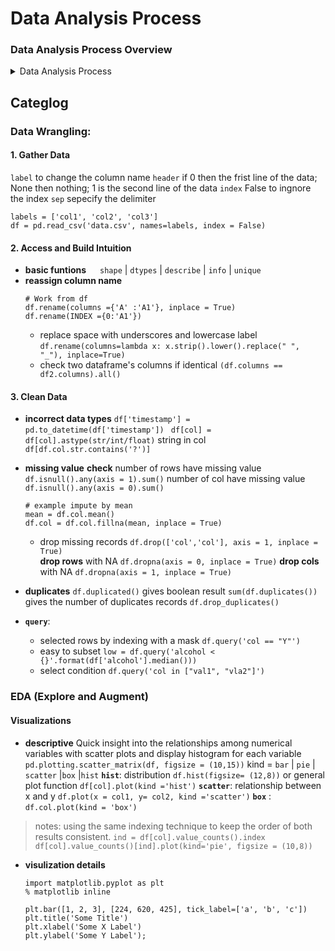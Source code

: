 # Data Analysis Process

### Data Analysis Process Overview
<details> 
<summary> Data Analysis Process </summary>
<bold> 
Step 1: Ask questions   

Either you're given data and ask questions based on it, or you ask questions first and gather data based on that later. In both cases, great questions help you focus on relevant parts of your data and direct your analysis towards meaningful insights.

Step 2: Wrangle data
You get the data you need in a form you can work with in three steps: gather, assess, clean. You gather the data you need to answer your questions, assess your data to identify any problems in your data’s quality or structure, and clean your data by modifying, replacing, or removing data to ensure that your dataset is of the highest quality and as well-structured as possible.

Step 3: Perform EDA (Exploratory Data Analysis)
You explore and then augment your data to maximize the potential of your analyses, visualizations, and models. Exploring involves finding patterns in your data, visualizing relationships in your data, and building intuition about what you’re working with. After exploring, you can do things like remove outliers and create better features from your data, also known as feature engineering.

Step 4: Draw conclusions (or even make predictions)
This step is typically approached with machine learning or inferential statistics that are beyond the scope of this course, which will focus on drawing conclusions with descriptive statistics.

Step 5: Communicate your results
You often need to justify and convey meaning in the insights you’ve found. Or, if your end goal is to build a system, you usually need to share what you’ve built, explain how you reached design decisions, and report how well it performs. There are many ways to communicate your results: reports, slide decks, blog posts, emails, presentations, or even conversations. Data visualization will always be very valuable.
</details>

## Categlog 
### Data Wrangling: 
#### 1. Gather Data
`label`  to change the column name 
`header` if 0 then the frist line of the data; None then nothing; 1 is the second line of the data
`index` False to ingnore the index
`sep` sepecify the delimiter
```
labels = ['col1', 'col2', 'col3']  
df = pd.read_csv('data.csv', names=labels, index = False)   
```
#### 2.  Access and Build Intuition
* **basic funtions**  &emsp;   `shape` | `dtypes` | `describe` | `info` | `unique`
* **reassign column name** 
  ```
  # Work from df 
  df.rename(columns ={'A' :'A1'}, inplace = True)
  df.rename(INDEX ={0:'A1'})
  ```
  - replace space with underscores and lowercase label 
  `df.rename(columns=lambda x: x.strip().lower().replace(" ", "_"), inplace=True)`
  - check two dataframe's columns if identical 
  `(df.columns == df2.columns).all()`

#### 3. Clean Data
* **incorrect data types**
`df['timestamp'] = pd.to_datetime(df['timestamp']) `
`df[col] = df[col].astype(str/int/float)`
string in col `df[df.col.str.contains('?')]`
* **missing value** 
  **check**
number of rows have missing value `df.isnull().any(axis = 1).sum()`
number of col have missing value `df.isnull().any(axis = 0).sum()`
   ```
   # example impute by mean
   mean = df.col.mean()   
   df.col = df.col.fillna(mean, inplace = True)
   ```
    - drop missing records
      `df.drop(['col','col'], axis = 1, inplace = True)`  
      **drop rows** with NA `df.dropna(axis = 0, inplace = True)`
      **drop cols** with NA `df.dropna(axis = 1, inplace = True)`
* **duplicates** 
`df.duplicated()` gives boolean result 
`sum(df.duplicates())` gives the number of duplicates records 
`df.drop_duplicates()`

* **`query`**: 
  - selected rows by indexing with a mask
    `df.query('col == "Y"')`
  - easy to subset
  `low = df.query('alcohol < {}'.format(df['alcohol'].median()))`
  - select condition 
  `df.query('col in ["val1", "vla2"]')`

### EDA (Explore and Augment)
#### Visualizations
* **descriptive**
  Quick insight into the relationships among numerical variables with scatter plots and display histogram for each variable
  `pd.plotting.scatter_matrix(df, figsize = (10,15))`
   kind = `bar` | `pie` | `scatter` |`box` |`hist` 
  **`hist`**: distribution   `df.hist(figsize= (12,8))` or general plot function  `df[col].plot(kind ='hist')` 
  **`scatter`**: relationship between x and y `df.plot(x = col1, y= col2, kind ='scatter')` 
  **`box`** : `df.col.plot(kind = 'box')` 
> notes:
> using the same indexing technique to keep the order of both results consistent. 
> `ind = df[col].value_counts().index`
> `df[col].value_counts()[ind].plot(kind='pie', figsize = (10,8))`
* **visulization details**
  ```
  import matplotlib.pyplot as plt 
  % matplotlib inline 

  plt.bar([1, 2, 3], [224, 620, 425], tick_label=['a', 'b', 'c'])
  plt.title('Some Title')
  plt.xlabel('Some X Label')
  plt.ylabel('Some Y Label');
  ```
